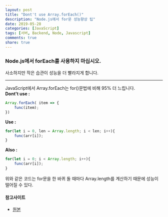 ```yaml
---
layout: post
title: "Dont't use Array.forEach()"
description: "Node.js에서 for문 성능향상 팁"
date: 2019-05-28
categories: [JavaScript]
tags: [서버, Backend, Node, Javascript]
comments: true
share: true
---
```



### Node.js에서 forEach를 사용하지 마십시오.  
사소하지만 작은 습관이 성능을 더 빨라지게 합니다.

---

JavaScript에서 Array.forEach는 for()문법에 비해 95% 더 느립니다.  
**Dont't use :**
```javascript
Array.forEach( item => {
    func(item);
})
```
**Use :**
```javascript
for(let i = 0, len = Array.length; i < len; i++){   
    func(arr[i]);
}
```

**Also :** 
```javascript
for(let i = 0; i < Array.length; i++){   
    func(arr[i]);
}
```
위와 같은 코드는 for문을 한 바퀴 돌 때마다 Array.length를 계산하기 때문에 성능이 떨어질 수 있다.

#### 참고사이트
* [원본](https://coderwall.com/p/kvzbpa/don-t-use-array-foreach-use-for-instead)


